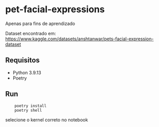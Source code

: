 # pet-facial-expressions

Apenas para fins de aprendizado

Dataset encontrado em: https://www.kaggle.com/datasets/anshtanwar/pets-facial-expression-dataset

## Requisitos

- Python 3.9.13
- Poetry

## Run

```
    poetry install
    poetry shell
```

selecione o kernel correto no notebook
